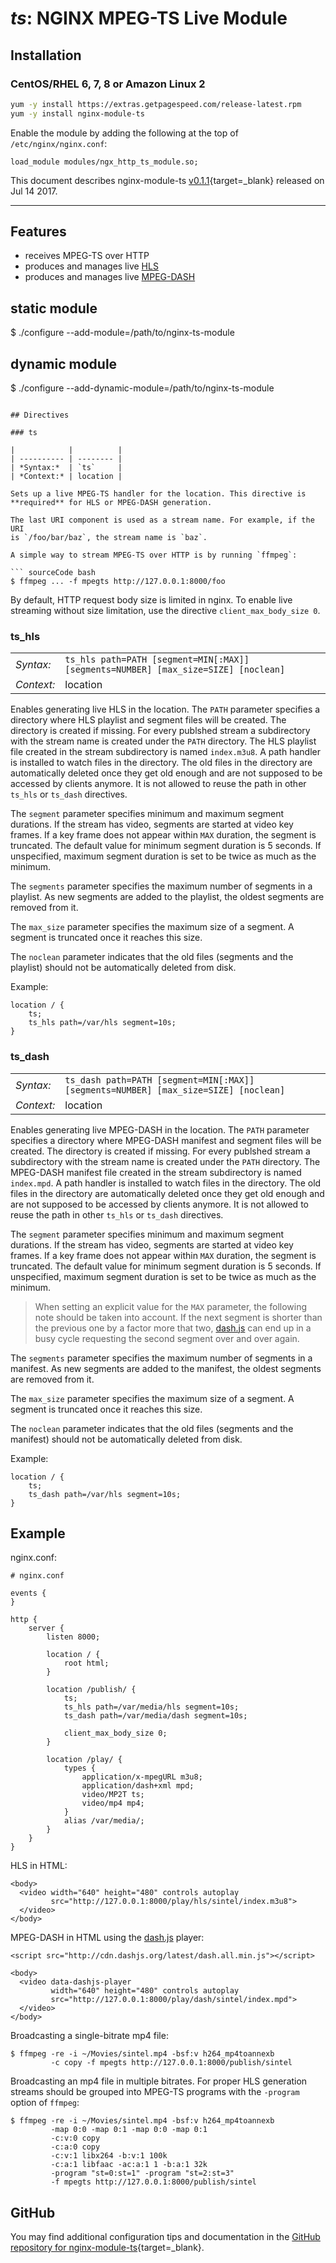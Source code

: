 # _ts_: NGINX MPEG-TS Live Module


## Installation

### CentOS/RHEL 6, 7, 8 or Amazon Linux 2

```bash
yum -y install https://extras.getpagespeed.com/release-latest.rpm
yum -y install nginx-module-ts
```

Enable the module by adding the following at the top of `/etc/nginx/nginx.conf`:

```nginx
load_module modules/ngx_http_ts_module.so;
```


This document describes nginx-module-ts [v0.1.1](https://github.com/arut/nginx-ts-module/releases/tag/v0.1.1){target=_blank} 
released on Jul 14 2017.
    
<hr />

<div class="contents">

</div>

## Features

  - receives MPEG-TS over HTTP
  - produces and manages live
    [HLS](https://tools.ietf.org/html/draft-pantos-http-live-streaming-23)
  - produces and manages live
    [MPEG-DASH](https://en.wikipedia.org/wiki/Dynamic_Adaptive_Streaming_over_HTTP)

## static module
$ ./configure --add-module=/path/to/nginx-ts-module

## dynamic module
$ ./configure --add-dynamic-module=/path/to/nginx-ts-module
```

## Directives

### ts

|            |          |
| ---------- | -------- |
| *Syntax:*  | `ts`     |
| *Context:* | location |

Sets up a live MPEG-TS handler for the location. This directive is
**required** for HLS or MPEG-DASH generation.

The last URI component is used as a stream name. For example, if the URI
is `/foo/bar/baz`, the stream name is `baz`.

A simple way to stream MPEG-TS over HTTP is by running `ffmpeg`:

``` sourceCode bash
$ ffmpeg ... -f mpegts http://127.0.0.1:8000/foo
```

By default, HTTP request body size is limited in nginx. To enable live
streaming without size limitation, use the directive
`client_max_body_size 0`.

### ts\_hls

|            |                                                                                    |
| ---------- | ---------------------------------------------------------------------------------- |
| *Syntax:*  | `ts_hls path=PATH [segment=MIN[:MAX]] [segments=NUMBER] [max_size=SIZE] [noclean]` |
| *Context:* | location                                                                           |

Enables generating live HLS in the location. The `PATH` parameter
specifies a directory where HLS playlist and segment files will be
created. The directory is created if missing. For every publshed stream
a subdirectory with the stream name is created under the `PATH`
directory. The HLS playlist file created in the stream subdirectory is
named `index.m3u8`. A path handler is installed to watch files in the
directory. The old files in the directory are automatically deleted once
they get old enough and are not supposed to be accessed by clients
anymore. It is not allowed to reuse the path in other `ts_hls` or
`ts_dash` directives.

The `segment` parameter specifies minimum and maximum segment durations.
If the stream has video, segments are started at video key frames. If a
key frame does not appear within `MAX` duration, the segment is
truncated. The default value for minimum segment duration is 5 seconds.
If unspecified, maximum segment duration is set to be twice as much as
the minimum.

The `segments` parameter specifies the maximum number of segments in a
playlist. As new segments are added to the playlist, the oldest segments
are removed from it.

The `max_size` parameter specifies the maximum size of a segment. A
segment is truncated once it reaches this size.

The `noclean` parameter indicates that the old files (segments and the
playlist) should not be automatically deleted from disk.

Example:

    location / {
        ts;
        ts_hls path=/var/hls segment=10s;
    }

### ts\_dash

|            |                                                                                     |
| ---------- | ----------------------------------------------------------------------------------- |
| *Syntax:*  | `ts_dash path=PATH [segment=MIN[:MAX]] [segments=NUMBER] [max_size=SIZE] [noclean]` |
| *Context:* | location                                                                            |

Enables generating live MPEG-DASH in the location. The `PATH` parameter
specifies a directory where MPEG-DASH manifest and segment files will be
created. The directory is created if missing. For every publshed stream
a subdirectory with the stream name is created under the `PATH`
directory. The MPEG-DASH manifest file created in the stream
subdirectory is named `index.mpd`. A path handler is installed to watch
files in the directory. The old files in the directory are automatically
deleted once they get old enough and are not supposed to be accessed by
clients anymore. It is not allowed to reuse the path in other `ts_hls`
or `ts_dash` directives.

The `segment` parameter specifies minimum and maximum segment durations.
If the stream has video, segments are started at video key frames. If a
key frame does not appear within `MAX` duration, the segment is
truncated. The default value for minimum segment duration is 5 seconds.
If unspecified, maximum segment duration is set to be twice as much as
the minimum.

> When setting an explicit value for the `MAX` parameter, the following
> note should be taken into account. If the next segment is shorter than
> the previous one by a factor more that two,
> [dash.js](https://github.com/Dash-Industry-Forum/dash.js) can end up
> in a busy cycle requesting the second segment over and over again.

The `segments` parameter specifies the maximum number of segments in a
manifest. As new segments are added to the manifest, the oldest segments
are removed from it.

The `max_size` parameter specifies the maximum size of a segment. A
segment is truncated once it reaches this size.

The `noclean` parameter indicates that the old files (segments and the
manifest) should not be automatically deleted from disk.

Example:

    location / {
        ts;
        ts_dash path=/var/hls segment=10s;
    }

## Example

nginx.conf:

    # nginx.conf
    
    events {
    }
    
    http {
        server {
            listen 8000;
    
            location / {
                root html;
            }
    
            location /publish/ {
                ts;
                ts_hls path=/var/media/hls segment=10s;
                ts_dash path=/var/media/dash segment=10s;
    
                client_max_body_size 0;
            }
    
            location /play/ {
                types {
                    application/x-mpegURL m3u8;
                    application/dash+xml mpd;
                    video/MP2T ts;
                    video/mp4 mp4;
                }
                alias /var/media/;
            }
        }
    }

HLS in HTML:

``` sourceCode html
<body>
  <video width="640" height="480" controls autoplay
         src="http://127.0.0.1:8000/play/hls/sintel/index.m3u8">
  </video>
</body>
```

MPEG-DASH in HTML using the
[dash.js](https://github.com/Dash-Industry-Forum/dash.js) player:

``` sourceCode html
<script src="http://cdn.dashjs.org/latest/dash.all.min.js"></script>

<body>
  <video data-dashjs-player
         width="640" height="480" controls autoplay
         src="http://127.0.0.1:8000/play/dash/sintel/index.mpd">
  </video>
</body>
```

Broadcasting a single-bitrate mp4 file:

``` sourceCode bash
$ ffmpeg -re -i ~/Movies/sintel.mp4 -bsf:v h264_mp4toannexb
         -c copy -f mpegts http://127.0.0.1:8000/publish/sintel
```

Broadcasting an mp4 file in multiple bitrates. For proper HLS generation
streams should be grouped into MPEG-TS programs with the `-program`
option of `ffmpeg`:

``` sourceCode bash
$ ffmpeg -re -i ~/Movies/sintel.mp4 -bsf:v h264_mp4toannexb
         -map 0:0 -map 0:1 -map 0:0 -map 0:1
         -c:v:0 copy
         -c:a:0 copy
         -c:v:1 libx264 -b:v:1 100k
         -c:a:1 libfaac -ac:a:1 1 -b:a:1 32k
         -program "st=0:st=1" -program "st=2:st=3"
         -f mpegts http://127.0.0.1:8000/publish/sintel
```

## GitHub

You may find additional configuration tips and documentation in the [GitHub repository for 
nginx-module-ts](https://github.com/arut/nginx-ts-module){target=_blank}.
